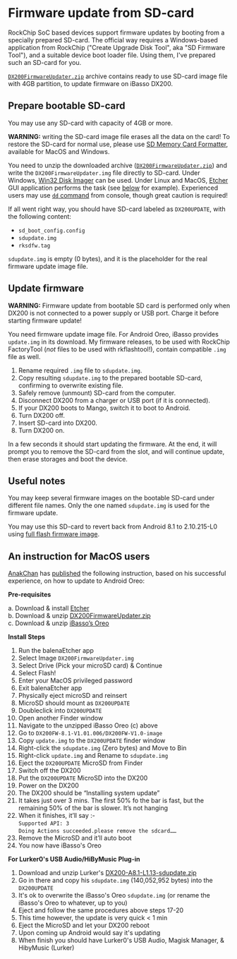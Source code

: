 # Firmware update from SD-card

RockChip SoC based devices support firmware updates by booting from a specially prepared SD-card. The official way requires a Windows-based application from RockChip ("Create Upgrade Disk Tool", aka "SD Firmware Tool"), and a suitable device boot loader file. Using them, I've prepared such an SD-card for you.

[`DX200FirmwareUpdater.zip`](https://github.com/Lurker00/DX200-Firmware-Add-on/releases/download/v1.12/DX200FirmwareUpdater.zip) archive contains ready to use SD-card image file with 4GB partition, to update firmware on iBasso DX200.

## Prepare bootable SD-card
You may use any SD-card with capacity of 4GB or more.

**WARNING:** writing the SD-card image file erases all the data on the card! To restore the SD-card for normal use, please use [SD Memory Card Formatter](https://www.sdcard.org/downloads/formatter_4/), available for MacOS and Windows.

You need to unzip the downloaded archive ([`DX200FirmwareUpdater.zip`](https://github.com/Lurker00/DX200-Firmware-Add-on/releases/download/v1.12/DX200FirmwareUpdater.zip)) and write the `DX200FirmwareUpdater.img` file directly to SD-card. Under Windows, [Win32 Disk Imager](https://sourceforge.net/projects/win32diskimager/) can be used. Under Linux and MacOS, [Etcher](https://en.wikipedia.org/wiki/Etcher_(software)) GUI application performs the task (see [below](#an-instruction-for-macos-users) for example). Experienced users may use [`dd` command](https://en.wikipedia.org/wiki/Dd_(Unix)) from console, though great caution is required!

If all went right way, you should have SD-card labeled as `DX200UPDATE`, with the following content:
* `sd_boot_config.config`
* `sdupdate.img`
* `rksdfw.tag`

`sdupdate.img` is empty (0 bytes), and it is the placeholder for the real firmware update image file.

## Update firmware

**WARNING:** Firmware update from bootable SD card is performed only when DX200 is not connected to a power supply or USB port. Charge it before starting firmware update!

You need firmware update image file. For Android Oreo, iBasso provides `update.img` in its download. My firmware releases, to be used with RockChip FactoryTool (*not* files to be used with rkflashtool!), contain compatible `.img` file as well.

1. Rename required `.img` file to `sdupdate.img`.
2. Copy resulting `sdupdate.img` to the prepared bootable SD-card, confirming to overwrite existing file.
3. Safely remove (unmount) SD-card from the computer.
4. Disconnect DX200 from a charger or USB port (if it is connected).
5. If your DX200 boots to Mango, switch it to boot to Android.
6. Turn DX200 off.
7. Insert SD-card into DX200.
8. Turn DX200 on.

In a few seconds it should start updating the firmware. At the end, it will prompt you to remove the SD-card from the slot, and will continue update, then erase storages and boot the device.

## Useful notes

You may keep several firmware images on the bootable SD-card under different file names. Only the one named `sdupdate.img` is used for the firmware update.

You may use this SD-card to revert back from Android 8.1 to 2.10.215-L0 using [full flash firmware image](https://github.com/Lurker00/DX200-firmware/releases/download/v2.10.215/DX200FirmwareV2.10.215-L0-fullflash.zip).

## An instruction for MacOS users

[AnakChan](https://www.head-fi.org/members/anakchan.194497/) has [published](https://www.head-fi.org/threads/791531/page-1266#post-14613722) the following instruction, based on his successful experience, on how to update to Android Oreo:

**Pre-requisites**

a. Download & install [Etcher](https://en.wikipedia.org/wiki/Etcher_(software))<br />
b. Download & unzip [DX200FirmwareUpdater.zip](https://github.com/Lurker00/DX200-Firmware-Add-on/releases/download/v1.12/DX200FirmwareUpdater.zip)<br />
c. Download & unzip [iBasso’s Oreo](http://ibasso.com/down.php)<br />

**Install Steps**
1. Run the balenaEtcher app
1. Select Image `DX200FirmwareUpdater.img`
1. Select Drive (Pick your microSD card) & Continue
1. Select Flash!
1. Enter your MacOS privileged password
1. Exit balenaEtcher app
1. Physically eject microSD and reinsert
1. MicroSD should mount as `DX200UPDATE`
1. Doubleclick into `DX200UPDATE`
1. Open another Finder window
1. Navigate to the unzipped iBasso Oreo (c) above
1. Go to `DX200FW-8.1-V1.01.006/DX200FW-V1.0-image`
1. Copy `update.img` to the `DX200UPDATE` finder window
1. Right-click the `sdupdate.img` (Zero bytes) and Move to Bin
1. Right-click `update.img` and Rename to `sdupdate.img`
1. Eject the `DX200UPDATE` MicroSD from Finder
1. Switch off the DX200
1. Put the `DX200UPDATE` MicroSD into the DX200
1. Power on the DX200
1. The DX200 should be “Installing system update”
1. It takes just over 3 mins. The first 50% fo the bar is fast, but the remaining 50% of the bar is slower. It’s not hanging
1. When it finishes, it’ll say :-<br />
    `Supported API: 3`<br />
    `Doing Actions succeeded.please remove the sdcard……`<br />
1. Remove the MicroSD and it’ll auto boot
1. You now have iBasso's Oreo

**For Lurker0's USB Audio/HiByMusic Plug-in**
1. Download and unzip Lurker's [DX200-A8.1-L1.13-sdupdate.zip](https://github.com/Lurker00/DX200-Firmware-Add-on/releases/tag/v1.13)
1. Go in there and copy his `sdupdate.img` (140,052,952 bytes) into the `DX200UPDATE`
1. It's ok to overwrite the iBasso's Oreo `sdupdate.img` (or rename the iBasso's Oreo to whatever, up to you)
1. Eject and follow the same procedures above steps 17-20
1. This time however, the update is very quick < 1 min
1. Eject the MicroSD and let your DX200 reboot
1. Upon coming up Android would say it's updating
1. When finish you should have Lurker0's USB Audio, Magisk Manager, & HibyMusic (Lurker)


